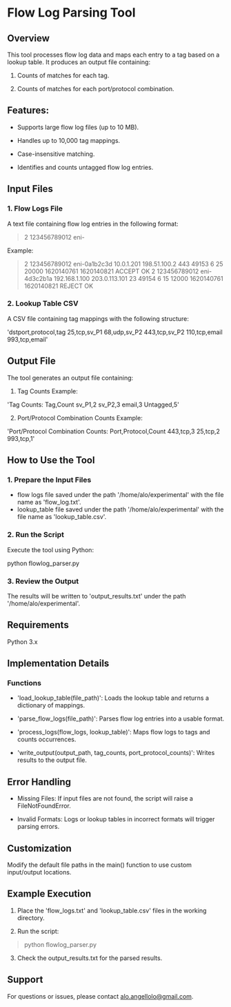 # Flow Log Parsing Tool

## Overview

This tool processes flow log data and maps each entry to a tag based on a lookup table. It produces an output file containing:

  1. Counts of matches for each tag.

  2. Counts of matches for each port/protocol combination.

## Features:

  - Supports large flow log files (up to 10 MB).

  - Handles up to 10,000 tag mappings.

  - Case-insensitive matching.

  - Identifies and counts untagged flow log entries.

## Input Files

### 1. Flow Logs File

A text file containing flow log entries in the following format:

> 2 123456789012 eni-<instance-id> <source-ip> <destination-ip> <destination-port> <source-port> <protocol> <packets> <bytes> <start-time> <end-time> <action> <log-status>

Example:

> 2 123456789012 eni-0a1b2c3d 10.0.1.201 198.51.100.2 443 49153 6 25 20000 1620140761 1620140821 ACCEPT OK
> 2 123456789012 eni-4d3c2b1a 192.168.1.100 203.0.113.101 23 49154 6 15 12000 1620140761 1620140821 REJECT OK

### 2. Lookup Table CSV

A CSV file containing tag mappings with the following structure:

'dstport,protocol,tag
25,tcp,sv_P1
68,udp,sv_P2
443,tcp,sv_P2
110,tcp,email
993,tcp,email'

## Output File

The tool generates an output file containing:

1. Tag Counts Example:

'Tag Counts:
Tag,Count
sv_P1,2
sv_P2,3
email,3
Untagged,5'

2. Port/Protocol Combination Counts Example:

'Port/Protocol Combination Counts:
Port,Protocol,Count
443,tcp,3
25,tcp,2
993,tcp,1'

## How to Use the Tool

### 1. Prepare the Input Files

- flow logs file saved under the path '/home/alo/experimental' with the file name as 'flow_log.txt'.
- lookup_table file saved under the path '/home/alo/experimental' with the file name as 'lookup_table.csv'.

### 2. Run the Script

Execute the tool using Python:

python flowlog_parser.py

### 3. Review the Output

The results will be written to 'output_results.txt' under the path '/home/alo/experimental'.

## Requirements

Python 3.x

## Implementation Details

### Functions

- 'load_lookup_table(file_path)': Loads the lookup table and returns a dictionary of mappings.

- 'parse_flow_logs(file_path)': Parses flow log entries into a usable format.

- 'process_logs(flow_logs, lookup_table)': Maps flow logs to tags and counts occurrences.

- 'write_output(output_path, tag_counts, port_protocol_counts)': Writes results to the output file.

## Error Handling

- Missing Files: If input files are not found, the script will raise a FileNotFoundError.

- Invalid Formats: Logs or lookup tables in incorrect formats will trigger parsing errors.

## Customization

Modify the default file paths in the main() function to use custom input/output locations.

## Example Execution

1. Place the 'flow_logs.txt' and 'lookup_table.csv' files in the working directory.

2. Run the script:

> python flowlog_parser.py

3. Check the output_results.txt for the parsed results.

## Support

For questions or issues, please contact alo.angellolo@gmail.com.

